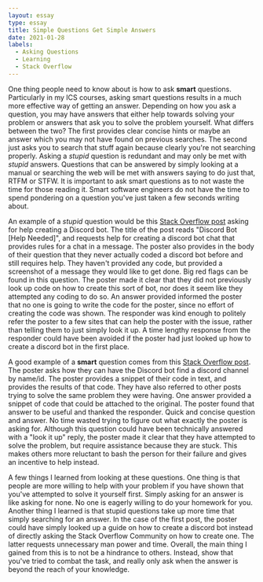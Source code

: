 ```yaml
---
layout: essay
type: essay
title: Simple Questions Get Simple Answers
date: 2021-01-28
labels:
  - Asking Questions
  - Learning
  - Stack Overflow
---
```


One thing people need to know about is how to ask **smart** questions. Particularly in my ICS courses, asking smart questions results in a much more effective way of getting an answer. Depending on how you ask a question, you may have answers that either help towards solving your problem or answers that ask you to solve the problem yourself. What differs between the two? The first provides clear concise hints or maybe an answer which you may not have found on previous searches. The second just asks you to search that stuff again because clearly you're not searching properly. Asking a *stupid* question is redundant and may only be met with *stupid* answers. Questions that can be answered by simply looking at a manual or searching the web will be met with answers saying to do just that, RTFM or STFW. It is important to ask smart questions as to not waste the time for those reading it. Smart software engineers do not have the time to spend pondering on a question you've just taken a few seconds writing about.

An example of a *stupid* question would be this [Stack Overflow post](https://stackoverflow.com/questions/46085025/discord-bot-help-needed) asking for help creating a Discord bot. The title of the post reads "Discord Bot [Help Needed]", and requests help for creating a discord bot chat that provides rules for a chat in a message. The poster also provides in the body of their question that they never actually coded a discord bot before and still requires help. They haven't provided any code, but provided a screenshot of a message they would like to get done. Big red flags can be found in this question. The poster made it clear that they did not previously look up code on how to create this sort of bot, nor does it seem like they attempted any coding to do so. An answer provided informed the poster that no one is going to write the code for the poster, since no effort of creating the code was shown. The responder was kind enough to politely refer the poster to a few sites that can help the poster with the issue, rather than telling them to just simply look it up. A time lengthy response from the responder could have been avoided if the poster had just looked up how to create a discord bot in the first place.

A good example of a **smart** question comes from this [Stack Overflow post](https://stackoverflow.com/questions/50463163/discord-bot-cant-find-channel-by-name-or-id?rq=1). The poster asks how they can have the Discord bot find a discord channel by name/id. The poster provides a snippet of their code in text, and provides the results of that code. They have also referred to other posts trying to solve the same problem they were having. One answer provided a snippet of code that could be attached to the original. The poster found that answer to be useful and thanked the responder. Quick and concise question and answer. No time wasted trying to figure out what exactly the poster is asking for. Although this question could have been technically answered with a "look it up" reply, the poster made it clear that they have attempted to solve the problem, but require assistance because they are stuck. This makes others more reluctant to bash the person for their failure and gives an incentive to help instead.

A few things I learned from looking at these questions. One thing is that people are more willing to help with your problem if you have shown that you've attempted to solve it yourself first. Simply asking for an answer is like asking for none. No one is eagerly willing to do your homework for you. Another thing I learned is that stupid questions take up more time that simply searching for an answer. In the case of the first post, the poster could have simply looked up a guide on how to create a discord bot instead of directly asking the Stack Overflow Community on how to create one. The latter requests unnecessary man power and time. Overall, the main thing I gained from this is to not be a hindrance to others. Instead, show that you've tried to combat the task, and really only ask when the answer is beyond the reach of your knowledge.
